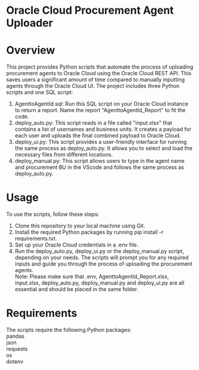 # Oracle Cloud Procurement Agent Uploader


# Overview
This project provides Python scripts that automate the process of uploading procurement agents to Oracle Cloud using the Oracle Cloud REST API. This saves users a significant amount of time compared to manually inputting agents through the Oracle Cloud UI. The project includes three Python scripts and one SQL script:  

1. AgenttoAgentId.sql: Run this SQL script on your Oracle Cloud instance to return a report. Name the report "AgenttoAgentId_Report" to fit the code.  
2. deploy_auto.py: This script reads in a file called "input.xlsx" that contains a list of usernames and business units. It creates a payload for each user and uploads the final combined payload to Oracle Cloud.  
3. deploy_ui.py: This script provides a user-friendly interface for running the same process as deploy_auto.py. It allows you to select and load the necessary files from different locations.  
4. deploy_manual.py: This script allows users to type in the agent name and procurement BU in the VScode and follows the same process as deploy_auto.py.  

# Usage
To use the scripts, follow these steps:
1. Clone this repository to your local machine using Git.  
2. Install the required Python packages by running pip install -r requirements.txt.  
3. Set up your Oracle Cloud credentials in a .env file.  
4. Run the deploy_auto.py, deploy_ui.py or the deploy_manual.py script, depending on your needs. The scripts will prompt you for any required inputs and guide you through the process of uploading the procurement agents.  
Note: Please make sure that .env, AgenttoAgentId_Report.xlsx, input.xlsx, deploy_auto.py, deploy_manual.py and deploy_ui.py are all essential and should be placed in the same folder.  


# Requirements
The scripts require the following Python packages:  
pandas    
json  
requests  
os  
dotenv  
